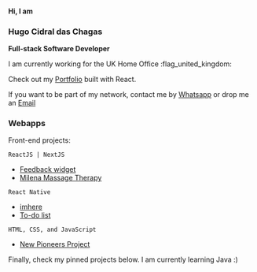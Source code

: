 #### Hi, I am ####
### Hugo Cidral das Chagas ###
__Full-stack Software Developer__

I am currently working for the UK Home Office :flag_united_kingdom:

Check out my [Portfolio](https://www.hugochagas.co.uk/) built with React.

If you want to be part of my network, contact me by [Whatsapp]( https://wa.me/447450599950) or drop me an [Email](mailto:hugochagasuk@gmail.com)

### Webapps ###

Front-end projects:

```
ReactJS | NextJS
```

* [Feedback widget](https://feedback-widget-wine.vercel.app/)
* [Milena Massage Therapy](https://milenamassagetherapy.co.uk/)


```
React Native
```

* [imhere](https://github.com/h-chagas/imhere)
* [To-do list](https://github.com/h-chagas/to-do-list-react-ignite-challenge-01)


```
HTML, CSS, and JavaScript
```

* [New Pioneers Project](https://www.newpioneersproject.co.uk/)



Finally, check my pinned projects below. I am currently learning Java :)

